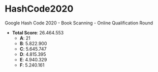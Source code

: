 # HashCode2020

Google Hash Code 2020 - Book Scanning - Online Qualification Round

* **Total Score**: 26.464.553
    * **A**: 21
    * **B**: 5.822.900
    * **C**: 5.645.747
    * **D**: 4.815.395
    * **E**: 4.940.329
    * **F**: 5.240.161